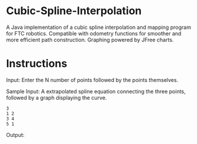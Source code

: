 # Cubic-Spline-Interpolation

A Java implementation of a cubic spline interpolation and mapping program for FTC robotics. Compatible with odometry functions for smoother and more efficient path construction. Graphing powered by JFree charts.

# Instructions

Input: Enter the N number of points followed by the points themselves.

Sample Input: A extrapolated spline equation connecting the three points, followed by a graph displaying the curve.

```
3
1 2
3 4
5 1
```

Output:
